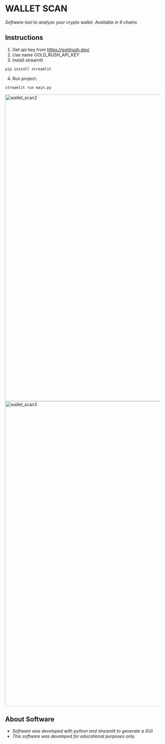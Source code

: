# WALLET SCAN
*Software tool to analyze your crypto wallet. Available in 9 chains*

## Instructions
1. Get api key from https://goldrush.dev/
2. Use name GOLD_RUSH_API_KEY
3. Install streamlit
  ```bash
  pip install streamlit
  ```
4. Run project:
  ```bash
  streamlit run main.py
  ```

<img width="1919" height="997" alt="wallet_scan2" src="https://github.com/user-attachments/assets/89835032-878b-4952-ad14-0a1f7db10f8a" />

<img width="1919" height="992" alt="wallet_scan3" src="https://github.com/user-attachments/assets/7a27be05-05a8-43db-b388-af8ae3edd4ef" />


## About Software
- *Software was developed with python and streamlit to generate a GUI*
- *This software was developed for educational purposes only.*
